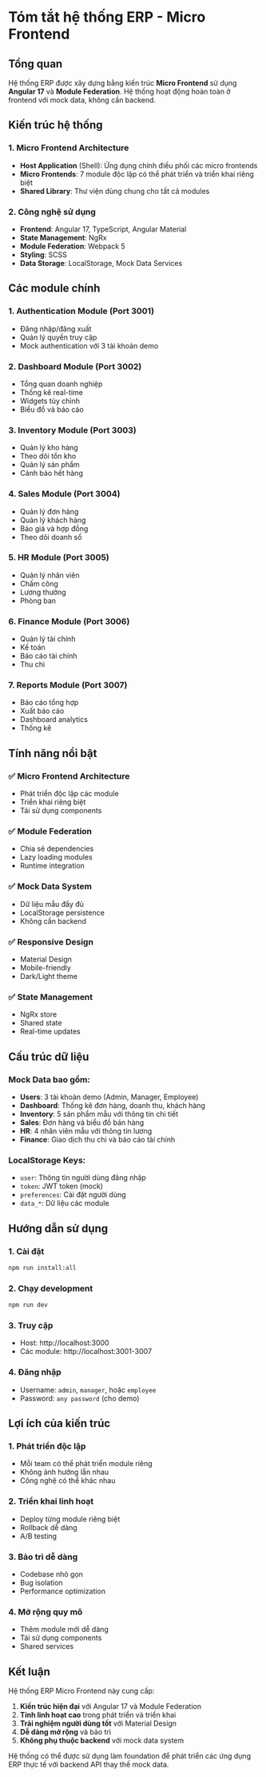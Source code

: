 # Tóm tắt hệ thống ERP - Micro Frontend

## Tổng quan

Hệ thống ERP được xây dựng bằng kiến trúc **Micro Frontend** sử dụng **Angular 17** và **Module Federation**. Hệ thống hoạt động hoàn toàn ở frontend với mock data, không cần backend.

## Kiến trúc hệ thống

### 1. Micro Frontend Architecture
- **Host Application** (Shell): Ứng dụng chính điều phối các micro frontends
- **Micro Frontends**: 7 module độc lập có thể phát triển và triển khai riêng biệt
- **Shared Library**: Thư viện dùng chung cho tất cả modules

### 2. Công nghệ sử dụng
- **Frontend**: Angular 17, TypeScript, Angular Material
- **State Management**: NgRx
- **Module Federation**: Webpack 5
- **Styling**: SCSS
- **Data Storage**: LocalStorage, Mock Data Services

## Các module chính

### 1. Authentication Module (Port 3001)
- Đăng nhập/đăng xuất
- Quản lý quyền truy cập
- Mock authentication với 3 tài khoản demo

### 2. Dashboard Module (Port 3002)
- Tổng quan doanh nghiệp
- Thống kê real-time
- Widgets tùy chỉnh
- Biểu đồ và báo cáo

### 3. Inventory Module (Port 3003)
- Quản lý kho hàng
- Theo dõi tồn kho
- Quản lý sản phẩm
- Cảnh báo hết hàng

### 4. Sales Module (Port 3004)
- Quản lý đơn hàng
- Quản lý khách hàng
- Báo giá và hợp đồng
- Theo dõi doanh số

### 5. HR Module (Port 3005)
- Quản lý nhân viên
- Chấm công
- Lương thưởng
- Phòng ban

### 6. Finance Module (Port 3006)
- Quản lý tài chính
- Kế toán
- Báo cáo tài chính
- Thu chi

### 7. Reports Module (Port 3007)
- Báo cáo tổng hợp
- Xuất báo cáo
- Dashboard analytics
- Thống kê

## Tính năng nổi bật

### ✅ Micro Frontend Architecture
- Phát triển độc lập các module
- Triển khai riêng biệt
- Tái sử dụng components

### ✅ Module Federation
- Chia sẻ dependencies
- Lazy loading modules
- Runtime integration

### ✅ Mock Data System
- Dữ liệu mẫu đầy đủ
- LocalStorage persistence
- Không cần backend

### ✅ Responsive Design
- Material Design
- Mobile-friendly
- Dark/Light theme

### ✅ State Management
- NgRx store
- Shared state
- Real-time updates

## Cấu trúc dữ liệu

### Mock Data bao gồm:
- **Users**: 3 tài khoản demo (Admin, Manager, Employee)
- **Dashboard**: Thống kê đơn hàng, doanh thu, khách hàng
- **Inventory**: 5 sản phẩm mẫu với thông tin chi tiết
- **Sales**: Đơn hàng và biểu đồ bán hàng
- **HR**: 4 nhân viên mẫu với thông tin lương
- **Finance**: Giao dịch thu chi và báo cáo tài chính

### LocalStorage Keys:
- `user`: Thông tin người dùng đăng nhập
- `token`: JWT token (mock)
- `preferences`: Cài đặt người dùng
- `data_*`: Dữ liệu các module

## Hướng dẫn sử dụng

### 1. Cài đặt
```bash
npm run install:all
```

### 2. Chạy development
```bash
npm run dev
```

### 3. Truy cập
- Host: http://localhost:3000
- Các module: http://localhost:3001-3007

### 4. Đăng nhập
- Username: `admin`, `manager`, hoặc `employee`
- Password: `any password` (cho demo)

## Lợi ích của kiến trúc

### 1. Phát triển độc lập
- Mỗi team có thể phát triển module riêng
- Không ảnh hưởng lẫn nhau
- Công nghệ có thể khác nhau

### 2. Triển khai linh hoạt
- Deploy từng module riêng biệt
- Rollback dễ dàng
- A/B testing

### 3. Bảo trì dễ dàng
- Codebase nhỏ gọn
- Bug isolation
- Performance optimization

### 4. Mở rộng quy mô
- Thêm module mới dễ dàng
- Tái sử dụng components
- Shared services

## Kết luận

Hệ thống ERP Micro Frontend này cung cấp:

1. **Kiến trúc hiện đại** với Angular 17 và Module Federation
2. **Tính linh hoạt cao** trong phát triển và triển khai
3. **Trải nghiệm người dùng tốt** với Material Design
4. **Dễ dàng mở rộng** và bảo trì
5. **Không phụ thuộc backend** với mock data system

Hệ thống có thể được sử dụng làm foundation để phát triển các ứng dụng ERP thực tế với backend API thay thế mock data. 